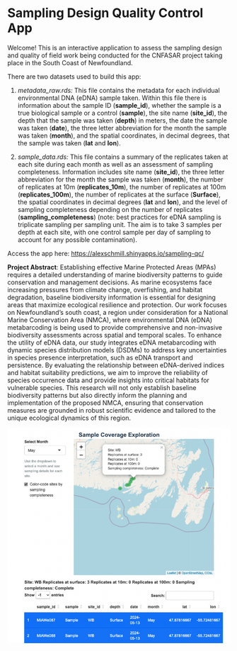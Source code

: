 Sampling Design Quality Control App
================

Welcome! This is an interactive application to assess the sampling
design and quality of field work being conducted for the CNFASAR project
taking place in the South Coast of Newfoundland.

There are two datasets used to build this app:

1.  *metadata_raw.rds:* This file contains the metadata for each
    individual environmental DNA (eDNA) sample taken. Within this file
    there is information about the sample ID (**sample_id**), whether
    the sample is a true biological sample or a control (**sample**),
    the site name (**site_id**), the depth that the sample was taken
    (**depth**) in meters, the date the sample was taken (**date**), the
    three letter abbreviation for the month the sample was taken
    (**month**), and the spatial coordinates, in decimal degrees, that
    the sample was taken (**lat** and **lon**).

2.  *sample_data.rds:* This file contains a summary of the replicates
    taken at each site during each month as well as an assessment of
    sampling completeness. Information includes site name (**site_id**),
    the three letter abbreviation for the month the sample was taken
    (**month**), the number of replicates at 10m (**replicates_10m**),
    the number of replicates at 100m (**replicates_100m**), the number
    of replicates at the surface (**Surface**), the spatial coordinates
    in decimal degrees (**lat** and **lon**), and the level of sampling
    completeness depending on the number of replicates
    (**sampling_completeness**) (note: best practices for eDNA sampling
    is triplicate sampling per sampling unit. The aim is to take 3
    samples per depth at each site, with one control sample per day of
    sampling to account for any possible contamination).

Access the app here: <https://alexschmill.shinyapps.io/sampling-qc/>

**Project Abstract**: Establishing effective Marine Protected Areas
(MPAs) requires a detailed understanding of marine biodiversity patterns
to guide conservation and management decisions. As marine ecosystems
face increasing pressures from climate change, overfishing, and habitat
degradation, baseline biodiversity information is essential for
designing areas that maximize ecological resilience and protection. Our
work focuses on Newfoundland’s south coast, a region under consideration
for a National Marine Conservation Area (NMCA), where environmental DNA
(eDNA) metabarcoding is being used to provide comprehensive and
non-invasive biodiversity assessments across spatial and temporal
scales. To enhance the utility of eDNA data, our study integrates eDNA
metabarcoding with dynamic species distribution models (DSDMs) to
address key uncertainties in species presence interpretation, such as
eDNA transport and persistence. By evaluating the relationship between
eDNA-derived indices and habitat suitability predictions, we aim to
improve the reliability of species occurrence data and provide insights
into critical habitats for vulnerable species. This research will not
only establish baseline biodiversity patterns but also directly inform
the planning and implementation of the proposed NMCA, ensuring that
conservation measures are grounded in robust scientific evidence and
tailored to the unique ecological dynamics of this region.

<img src="readme_png/sampling_qc_app_screenshot.png"/>
